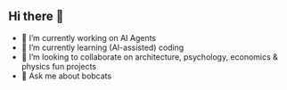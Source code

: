 ## Hi there 👋

- 🔭 I’m currently working on AI Agents
- 🌱 I’m currently learning (AI-assisted) coding
- 👯 I’m looking to collaborate on architecture, psychology, economics & physics fun projects
- 💬 Ask me about bobcats
